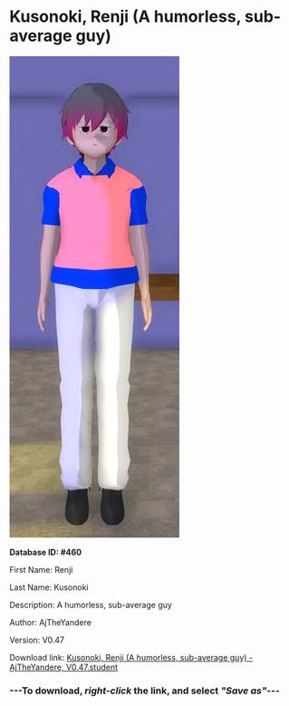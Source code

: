 # Kusonoki, Renji (A humorless, sub-average guy)

<img src="https://raw.githubusercontent.com/Arbiter1223/Daigaku-Gurashi-Custom-Students/master/Students/Files/Kusonoki%2C%20Renji%20(A%20humorless%2C%20sub-average%20guy).png" title="Kusonoki, Renji (A humorless, sub-average guy) - AjTheYandere, V0.47">

**Database ID: #460**

First Name: Renji

Last Name: Kusonoki

Description: A humorless, sub-average guy

Author: AjTheYandere

Version: V0.47

Download link: <a href="https://raw.githubusercontent.com/Arbiter1223/Daigaku-Gurashi-Custom-Students/master/Students/Files/Kusonoki%2C%20Renji%20(A%20humorless%2C%20sub-average%20guy)%20-%20AjTheYandere%2C%20V0.47.student">Kusonoki, Renji (A humorless, sub-average guy) - AjTheYandere, V0.47.student</a>

### ---**To download, _right-click_ the link, and select _"Save as"_**---
